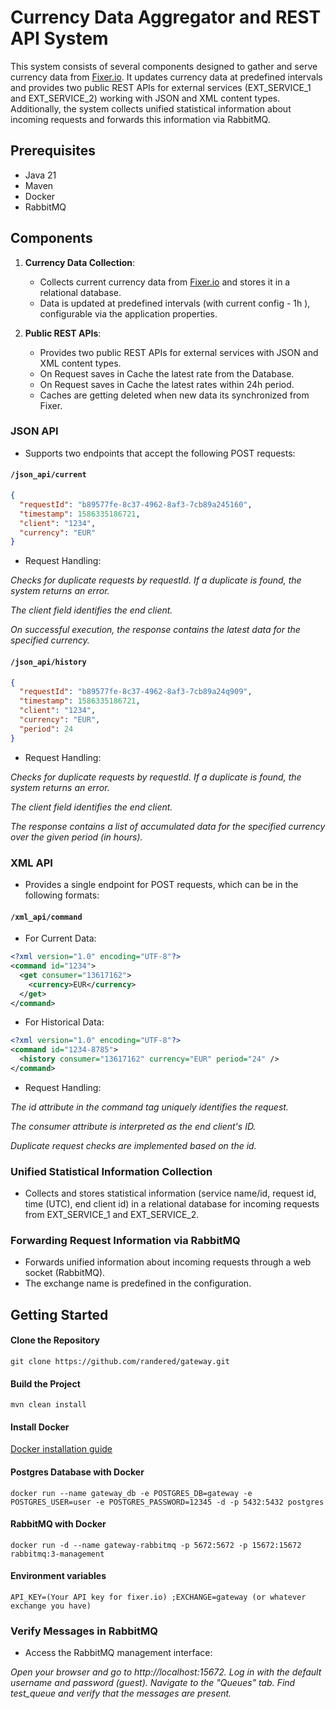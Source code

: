 # Currency Data Aggregator and REST API System

This system consists of several components designed to gather and serve currency 
data from [Fixer.io](https://fixer.io/). 
It updates currency data at predefined intervals
and provides two public REST APIs for external services (EXT_SERVICE_1 and EXT_SERVICE_2)
working with JSON and XML content types.
Additionally, the system collects unified statistical
information about incoming requests and forwards this information via RabbitMQ.


## Prerequisites
- Java 21
- Maven
- Docker
- RabbitMQ

## Components

1. **Currency Data Collection**:
    - Collects current currency data from [Fixer.io](https://fixer.io/) and stores it in a relational database.
    - Data is updated at predefined intervals (with current config - 1h ), configurable via the application properties.

2. **Public REST APIs**:
    - Provides two public REST APIs for external services with JSON and XML content types.
    - On Request saves in Cache the latest rate from the Database.
    - On Request saves in Cache the latest rates within 24h period.
    - Caches are getting deleted when new data its synchronized from Fixer.

### JSON API

- Supports two endpoints that accept the following POST requests:

#### `/json_api/current`

```json
{
  "requestId": "b89577fe-8c37-4962-8af3-7cb89a245160",
  "timestamp": 1586335186721,
  "client": "1234",
  "currency": "EUR"
}
```
- Request Handling:

*Checks for duplicate requests by requestId. If a duplicate is found, the system returns an error.*

*The client field identifies the end client.*

*On successful execution, the response contains the latest data for the specified currency.*

#### `/json_api/history`
```json
{
  "requestId": "b89577fe-8c37-4962-8af3-7cb89a24q909",
  "timestamp": 1586335186721,
  "client": "1234",
  "currency": "EUR",
  "period": 24
}
```
- Request Handling:

*Checks for duplicate requests by requestId. If a duplicate is found, the system returns an error.*

*The client field identifies the end client.*

*The response contains a list of accumulated data for the specified currency over the given period (in hours).*

### XML API
- Provides a single endpoint for POST requests, which can be in the following formats:

#### `/xml_api/command` 
- For Current Data:

```xml
<?xml version="1.0" encoding="UTF-8"?>
<command id="1234">
  <get consumer="13617162">
    <currency>EUR</currency>
  </get>
</command>
```

- For Historical Data:

```xml
<?xml version="1.0" encoding="UTF-8"?>
<command id="1234-8785">
  <history consumer="13617162" currency="EUR" period="24" />
</command>
```

- Request Handling:

*The id attribute in the command tag uniquely identifies the request.*

*The consumer attribute is interpreted as the end client's ID.*

*Duplicate request checks are implemented based on the id.*

### Unified Statistical Information Collection

- Collects and stores statistical information (service name/id, request id, time (UTC), end client id)
in a relational database for incoming requests from EXT_SERVICE_1 and EXT_SERVICE_2.

### Forwarding Request Information via RabbitMQ

- Forwards unified information about incoming requests through a web socket (RabbitMQ).
- The exchange name is predefined in the configuration.

## Getting Started

#### Clone the Repository
```shell
git clone https://github.com/randered/gateway.git
```

#### Build the Project
```shell
mvn clean install
```

#### Install Docker
[Docker installation guide](https://docs.docker.com/engine/install/)

#### Postgres Database with Docker
```shell
docker run --name gateway_db -e POSTGRES_DB=gateway -e POSTGRES_USER=user -e POSTGRES_PASSWORD=12345 -d -p 5432:5432 postgres
```

#### RabbitMQ with Docker 
```shell
docker run -d --name gateway-rabbitmq -p 5672:5672 -p 15672:15672 rabbitmq:3-management
```

#### Environment variables
```
API_KEY=(Your API key for fixer.io) ;EXCHANGE=gateway (or whatever exchange you have)
```

### Verify Messages in RabbitMQ
- Access the RabbitMQ management interface:

*Open your browser and go to http://localhost:15672.*
*Log in with the default username and password (guest).*
*Navigate to the "Queues" tab.*
*Find test_queue and verify that the messages are present.*
